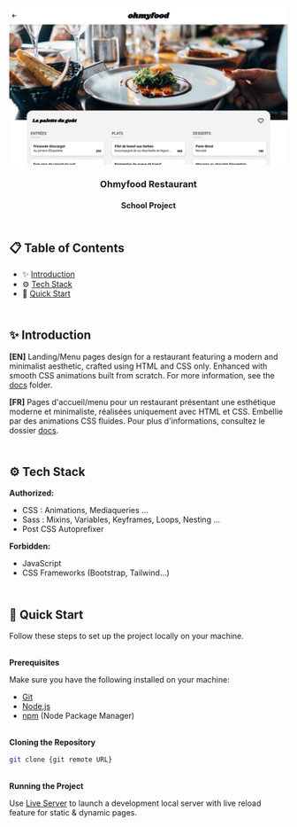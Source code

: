 <div align="center">
    <a href="https://ohmyfood-fv.netlify.app" target="_blank">
      <img src="docs/preview.png" alt="Project Banner">
    </a>
  <h3 align="center">Ohmyfood Restaurant</h3>
  <h4 align="center">School Project</h4>
</div>

##  <br /> 📋 <a name="table">Table of Contents</a>

- ✨ [Introduction](#introduction)
- ⚙️ [Tech Stack](#tech-stack)
- 🚀 [Quick Start](#quick-start)

##  <br /> <a name="introduction">✨ Introduction</a>

**[EN]** Landing/Menu pages design for a restaurant featuring a modern and minimalist aesthetic, crafted using HTML and CSS only. Enhanced with smooth CSS animations built from scratch. For more information, see the [docs](/docs/) folder.



**[FR]** Pages d'accueil/menu pour un restaurant présentant une esthétique moderne et minimaliste, réalisées uniquement avec HTML et CSS. Embellie par des animations CSS fluides. 
Pour plus d'informations, consultez le dossier [docs](/docs/).

##  <br /> <a name="tech-stack">⚙️ Tech Stack</a>

**Authorized:** 
- CSS : Animations, Mediaqueries ...
- Sass : Mixins, Variables, Keyframes, Loops, Nesting ...
- Post CSS Autoprefixer 

**Forbidden:** 
- JavaScript 
- CSS Frameworks (Bootstrap, Tailwind...)

## <br /> <a name="quick-start">🚀 Quick Start</a>

Follow these steps to set up the project locally on your machine.

<br/>**Prerequisites**

Make sure you have the following installed on your machine:

- [Git](https://git-scm.com/)
- [Node.js](https://nodejs.org/en)
- [npm](https://www.npmjs.com/) (Node Package Manager)

<br/>**Cloning the Repository**

```bash
git clone {git remote URL}
```

<br/>**Running the Project**

Use [Live Server](https://marketplace.visualstudio.com/items?itemName=ritwickdey.LiveServer)
to launch a development local server with live reload feature for static & dynamic pages.